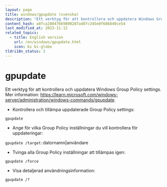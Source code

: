 ```yaml
---
layout: page
title: windows/gpupdate (svenska)
description: "Ett verktyg för att kontrollera och uppdatera Windows Group Policy settings."
content_hash: a8fca28047669800287ad8fc345e0f686840ce54
last_modified_at: 2023-11-12
related_topics:
  - title: English version
    url: /en/windows/gpupdate.html
    icon: bi bi-globe
tldri18n_status: 2
---
```

# gpupdate

Ett verktyg för att kontrollera och uppdatera Windows Group Policy settings.
Mer information: <https://learn.microsoft.com/windows-server/administration/windows-commands/gpupdate>.

- Kontrollera och tillämpa uppdaterade Group Policy settings:

`gpupdate`

- Ange för vilka Group Policy inställningar du vill kontrollera för uppdateringar:

`gpupdate /target:`<span class="tldr-var badge badge-pill bg-dark-lm bg-white-dm text-white-lm text-dark-dm font-weight-bold">datornamn|användare</span>

- Tvinga alla Group Policy inställningar att tillämpas igen:

`gpupdate /force`

- Visa detaljerad användningsinformation:

`gpupdate /?`

